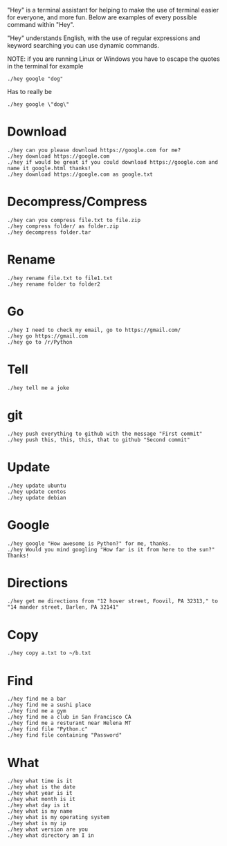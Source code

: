"Hey" is a terminal assistant for helping to make the use of terminal easier for everyone, and more fun. Below are examples of every possible command within "Hey".

"Hey" understands English, with the use of regular expressions and keyword searching you can use dynamic commands.


NOTE: if you are running Linux or Windows you have to escape the quotes in the terminal for example

    ./hey google "dog"

Has to really be

    ./hey google \"dog\"


Download
========

    ./hey can you please download https://google.com for me?
    ./hey download https://google.com
    ./hey if would be great if you could download https://google.com and name it google.html thanks!
    ./hey download https://google.com as google.txt

Decompress/Compress
=========

    ./hey can you compress file.txt to file.zip
    ./hey compress folder/ as folder.zip
    ./hey decompress folder.tar

Rename
======

    ./hey rename file.txt to file1.txt
    ./hey rename folder to folder2


Go
==

    ./hey I need to check my email, go to https://gmail.com/
    ./hey go https://gmail.com
    ./hey go to /r/Python

Tell
====

    ./hey tell me a joke


git
===

    ./hey push everything to github with the message "First commit"
    ./hey push this, this, this, that to github "Second commit"


Update
======

    ./hey update ubuntu
    ./hey update centos
    ./hey update debian


Google
======

    ./hey google "How awesome is Python?" for me, thanks.
    ./hey Would you mind googling "How far is it from here to the sun?" Thanks!


Directions
==========

    ./hey get me directions from "12 hover street, Foovil, PA 32313," to "14 mander street, Barlen, PA 32141"


Copy
====
    
    ./hey copy a.txt to ~/b.txt

Find
====


    ./hey find me a bar
    ./hey find me a sushi place
    ./hey find me a gym
    ./hey find me a club in San Francisco CA
    ./hey find me a resturant near Helena MT
    ./hey find file "Python.c"
    ./hey find file containing "Password"

What
====

    ./hey what time is it
    ./hey what is the date
    ./hey what year is it
    ./hey what month is it
    ./hey what day is it
    ./hey what is my name
    ./hey what is my operating system
    ./hey what is my ip
    ./hey what version are you
    ./hey what directory am I in

